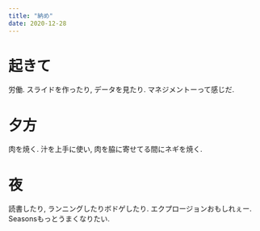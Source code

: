 ```yaml
---
title: "納め"
date: 2020-12-28
---
```


# 起きて
労働. スライドを作ったり, データを見たり. マネジメントーって感じだ.

# 夕方
肉を焼く. 汁を上手に使い, 肉を脇に寄せてる間にネギを焼く.

# 夜
読書したり, ランニングしたりボドゲしたり. エクプロージョンおもしれぇー. Seasonsもっとうまくなりたい.